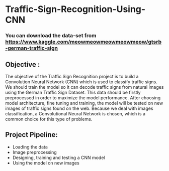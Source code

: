 # Traffic-Sign-Recognition-Using-CNN

### You can download the data-set from https://www.kaggle.com/meowmeowmeowmeowmeow/gtsrb-german-traffic-sign

## Objective :
The objective of the Traffic Sign Recognition project is to build a Convolution Neural Network (CNN) which is used to classify traffic signs. We should train the model so it can decode traffic signs from natural images using the German Traffic Sign Dataset. 
This data should be firstly preprocessed in order to maximize the model performance. After choosing model architecture, fine tuning and training, the model will be tested on new images of traffic signs found on the web. Because we deal with images classification, a Convolutional Neural Network is chosen, which is a common choice for this type of problems.

## Project Pipeline:
* Loading the data
* Image preprocessing
* Designing, training and testing a CNN model
* Using the model on new images

